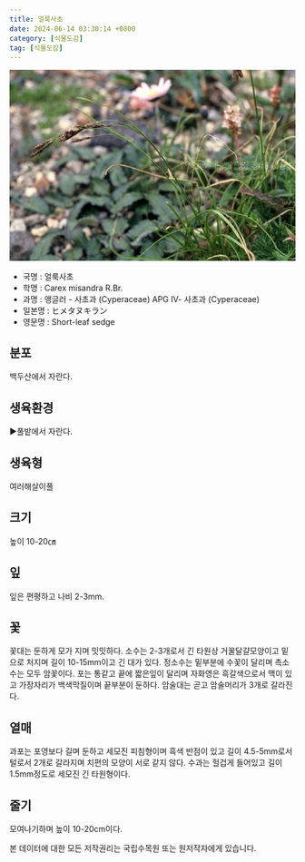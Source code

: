 ```yaml
---
title: 얼룩사초
date: 2024-06-14 03:30:14 +0800
category: [식물도감]
tag: [식물도감]
---
```




![얼룩사초](/assets/img/fileUpload/plants/basic/Cyperaceae/Carex/4693/1_th2.JPG)
- 국명 : 얼룩사초
- 학명 : Carex misandra R.Br.
- 과명 : 앵글러 - 사초과 (Cyperaceae) APG Ⅳ- 사초과 (Cyperaceae)
- 일본명 : ヒメタヌキラン
- 영문명 : Short-leaf sedge


## 분포
백두산에서 자란다.
## 생육환경
▶풀밭에서 자란다.
## 생육형
여러해살이풀
## 크기
높이 10-20㎝
## 잎
잎은 편평하고 나비 2-3mm.
## 꽃
꽃대는 둔하게 모가 지며 밋밋하다. 소수는 2-3개로서 긴 타원상 거꿀달걀모양이고 밑으로 처지며 길이 10-15mm이고 긴 대가 있다. 정소수는 밑부분에 수꽃이 달리며 측소수는 모두 암꽃이다. 포는 통같고 끝에 짧은잎이 달리며 자화영은 흑갈색으로서 맥이 있고 가장자리가 백색막질이며 끝부분이 둔하다. 암술대는 곧고 암술머리가 3개로 갈라진다.
## 열매
과포는 포영보다 길며 둔하고 세모진 피침형이며 흑색 반점이 있고 길이 4.5-5mm로서 털로서 2개로 갈라지며 치편의 모양이 서로 같지 않다. 수과는 헐겁게 들어있고 길이 1.5mm정도로 세모진 긴 타원형이다.
## 줄기
모여나기하며 높이 10-20cm이다.






본 데이터에 대한 모든 저작권리는 국립수목원 또는 원저작자에게 있습니다.
